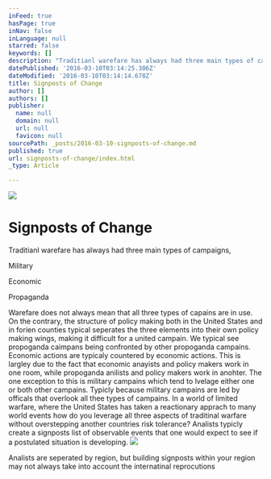 ```yaml
---
inFeed: true
hasPage: true
inNav: false
inLanguage: null
starred: false
keywords: []
description: "Traditianl warefare has always had three main types of campaigns,\_"
datePublished: '2016-03-10T03:14:25.306Z'
dateModified: '2016-03-10T03:14:14.678Z'
title: Signposts of Change
author: []
authors: []
publisher:
  name: null
  domain: null
  url: null
  favicon: null
sourcePath: _posts/2016-03-10-signposts-of-change.md
published: true
url: signposts-of-change/index.html
_type: Article

---
```

![](https://the-grid-user-content.s3-us-west-2.amazonaws.com/7bf05f16-385e-421e-972c-4dae8856d5a6.jpg)

# Signposts of Change

Traditianl warefare has always had three main types of campaigns, 

Military 

Economic 

Propaganda 

Warefare does not always mean that all three types of capains are in use. On the contrary, the structure of policy making both in the United States and in forien counties typical seperates the three elements into their own policy making wings, making it difficult for a united campain.
We typical see propoganda caimpans being confronted by other propoganda campains. Economic actions are typicaly countered by economic actions. This is largley due to the fact that economic anayists and policy makers work in one room, while propoganda anilists and policy makers work in anohter. The one exception to this is military campains which tend to lvelage either one or both other campains. Typicly because military campains are led by officals that overlook all thee types of campains.
In a world of limited warfare, where the United States has taken a reactionary apprach to many world events how do you leverage all three aspects of traditinal warfare without overstepping another countries risk tolerance? 
Analists typicly create a signposts list of observable events that one would expect to see if a postulated situation is developing.
![](https://the-grid-user-content.s3-us-west-2.amazonaws.com/cd0eb314-a28d-4a68-bceb-89a07577ec3a.png)

Analists are seperated by region, but building signposts within your region may not always take into account the internatinal reprocutions